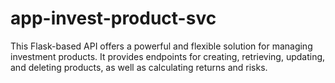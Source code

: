 # app-invest-product-svc
This Flask-based API offers a powerful and flexible solution for managing investment products. It provides endpoints for creating, retrieving, updating, and deleting products, as well as calculating returns and risks. 
